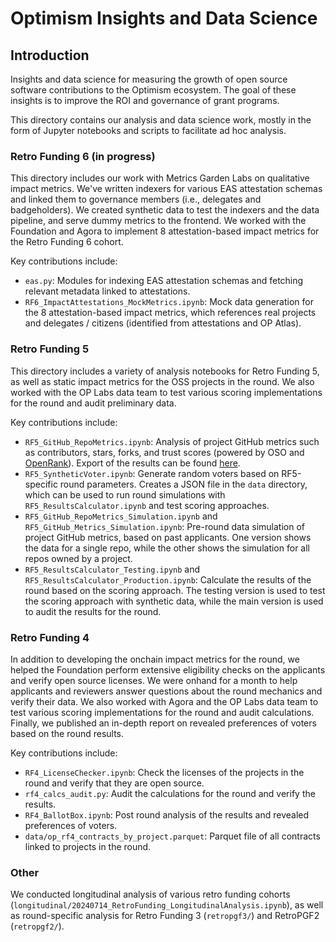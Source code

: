# Optimism Insights and Data Science

## Introduction

Insights and data science for measuring the growth of open source software contributions to the Optimism ecosystem. The goal of these insights is to improve the ROI and governance of grant programs.

This directory contains our analysis and data science work, mostly in the form of Jupyter notebooks and scripts to facilitate ad hoc analysis.

### Retro Funding 6 (in progress)

This directory includes our work with Metrics Garden Labs on qualitative impact metrics. We've written indexers for various EAS attestation schemas and linked them to governance members (i.e., delegates and badgeholders). We created synthetic data to test the indexers and the data pipeline, and serve dummy metrics to the frontend. We worked with the Foundation and Agora to implement 8 attestation-based impact metrics for the Retro Funding 6 cohort.

Key contributions include:

- `eas.py`: Modules for indexing EAS attestation schemas and fetching relevant metadata linked to attestations.
- `RF6_ImpactAttestations_MockMetrics.ipynb`: Mock data generation for the 8 attestation-based impact metrics, which references real projects and delegates / citizens (identified from attestations and OP Atlas).

### Retro Funding 5

This directory includes a variety of analysis notebooks for Retro Funding 5, as well as static impact metrics for the OSS projects in the round. We also worked with the OP Labs data team to test various scoring implementations for the round and audit preliminary data.

Key contributions include:

- `RF5_GitHub_RepoMetrics.ipynb`: Analysis of project GitHub metrics such as contributors, stars, forks, and trust scores (powered by OSO and [OpenRank](https://openrank.com/)). Export of the results can be found [here](./data/rf5_applicant_github_metrics.csv).
- `RF5_SyntheticVoter.ipynb`: Generate random voters based on RF5-specific round parameters. Creates a JSON file in the `data` directory, which can be used to run round simulations with `RF5_ResultsCalculator.ipynb` and test scoring approaches.
- `RF5_GitHub_RepoMetrics_Simulation.ipynb` and `RF5_GitHub_Metrics_Simulation.ipynb`: Pre-round data simulation of project GitHub metrics, based on past applicants. One version shows the data for a single repo, while the other shows the simulation for all repos owned by a project.
- `RF5_ResultsCalculator_Testing.ipynb` and `RF5_ResultsCalculator_Production.ipynb`: Calculate the results of the round based on the scoring approach. The testing version is used to test the scoring approach with synthetic data, while the main version is used to audit the results for the round.

### Retro Funding 4

In addition to developing the onchain impact metrics for the round, we helped the Foundation perform extensive eligibility checks on the applicants and verify open source licenses. We were onhand for a month to help applicants and reviewers answer questions about the round mechanics and verify their data. We also worked with Agora and the OP Labs data team to test various scoring implementations for the round and audit calculations. Finally, we published an in-depth report on revealed preferences of voters based on the round results.

Key contributions include:

- `RF4_LicenseChecker.ipynb`: Check the licenses of the projects in the round and verify that they are open source.
- `rf4_calcs_audit.py`: Audit the calculations for the round and verify the results.
- `RF4_BallotBox.ipynb`: Post round analysis of the results and revealed preferences of voters.
- `data/op_rf4_contracts_by_project.parquet`: Parquet file of all contracts linked to projects in the round.

### Other

We conducted longitudinal analysis of various retro funding cohorts (`longitudinal/20240714_RetroFunding_LongitudinalAnalysis.ipynb`), as well as round-specific analysis for Retro Funding 3 (`retropgf3/`) and RetroPGF2 (`retropgf2/`).